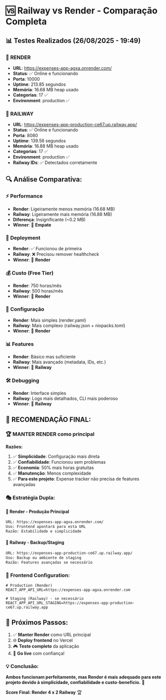 # 🆚 Railway vs Render - Comparação Completa

## 📊 **Testes Realizados (26/08/2025 - 19:49)**

### 🎨 **RENDER**
- **URL**: https://expenses-app-agxa.onrender.com/
- **Status**: ✅ Online e funcionando
- **Porta**: 10000
- **Uptime**: 213.85 segundos
- **Memória**: 16.68 MB heap usado
- **Categorias**: 17 ✅
- **Environment**: production ✅

### 🚂 **RAILWAY**  
- **URL**: https://expenses-app-production-ce67.up.railway.app/
- **Status**: ✅ Online e funcionando
- **Porta**: 8080
- **Uptime**: 139.56 segundos
- **Memória**: 16.88 MB heap usado
- **Categorias**: 17 ✅
- **Environment**: production ✅
- **Railway IDs**: ✅ Detectados corretamente

## 🔍 **Análise Comparativa:**

### ⚡ **Performance**
- **Render**: Ligeiramente menos memória (16.68 MB)
- **Railway**: Ligeiramente mais memória (16.88 MB)
- **Diferença**: Insignificante (~0.2 MB)
- **Winner**: 🤝 **Empate**

### 🚀 **Deployment**
- **Render**: ✅ Funcionou de primeira
- **Railway**: ❌ Precisou remover healthcheck
- **Winner**: 🎨 **Render**

### 💰 **Custo (Free Tier)**
- **Render**: 750 horas/mês
- **Railway**: 500 horas/mês  
- **Winner**: 🎨 **Render**

### 🔧 **Configuração**
- **Render**: Mais simples (render.yaml)
- **Railway**: Mais complexo (railway.json + nixpacks.toml)
- **Winner**: 🎨 **Render**

### 📊 **Features**
- **Render**: Básico mas suficiente
- **Railway**: Mais avançado (metadata, IDs, etc.)
- **Winner**: 🚂 **Railway**

### 🛠️ **Debugging**
- **Render**: Interface simples
- **Railway**: Logs mais detalhados, CLI mais poderoso
- **Winner**: 🚂 **Railway**

## 🎯 **RECOMENDAÇÃO FINAL:**

### 🏆 **MANTER RENDER como principal**

**Razões:**
1. ✅ **Simplicidade**: Configuração mais direta
2. ✅ **Confiabilidade**: Funcionou sem problemas  
3. ✅ **Economia**: 50% mais horas gratuitas
4. ✅ **Manutenção**: Menos complexidade
5. ✅ **Para este projeto**: Expense tracker não precisa de features avançadas

### 🎭 **Estratégia Dupla:**

#### **🎨 Render - Produção Principal**
```bash
URL: https://expenses-app-agxa.onrender.com/
Uso: Frontend apontará para esta URL
Razão: Estabilidade e simplicidade
```

#### **🚂 Railway - Backup/Staging**  
```bash
URL: https://expenses-app-production-ce67.up.railway.app/
Uso: Backup ou ambiente de staging
Razão: Features avançadas se necessário
```

### 📱 **Frontend Configuration:**
```env
# Production (Render)
REACT_APP_API_URL=https://expenses-app-agxa.onrender.com

# Staging (Railway) - se necessário
REACT_APP_API_URL_STAGING=https://expenses-app-production-ce67.up.railway.app
```

## 🚀 **Próximos Passos:**
1. ✅ **Manter Render** como URL principal
2. 🌐 **Deploy frontend** no Vercel
3. 🎮 **Teste completo** da aplicação
4. 📱 **Go live** com confiança!

### 💡 **Conclusão:**
**Ambos funcionam perfeitamente, mas Render é mais adequado para este projeto devido à simplicidade, confiabilidade e custo-benefício.** 🎯

**Score Final: Render 4 x 2 Railway** 🏆
